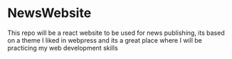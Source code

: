 # NewsWebsite
This repo will be a react website to be used for news publishing, its based on a theme I liked in webpress and its a great place where I will be practicing my web development skills

